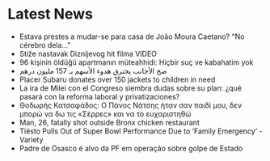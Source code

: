 # Latest News
-  Estava prestes a mudar-se para casa de João Moura Caetano? "No cérebro dela..."
-  Stiže nastavak Diznijevog hit filma VIDEO
-  96 kişinin öldüğü apartmanın müteahhidi: Hiçbir suç ve kabahatim yok
-  ضخ الأجانب يخترق هدوء الأسهم بـ 157 مليون درهم
-  Placer Subaru donates over 150 jackets to children in need
-  La ira de Milei con el Congreso siembra dudas sobre su plan: ¿qué pasará con la reforma laboral y privatizaciones?
-  Θοδωρής Κατσαφάδος: Ο Πάνος Νάτσης ήταν σαν παιδί μου, δεν μπορώ να δω τις «Σέρρες» και να το ευχαριστηθώ
-  Man, 26, fatally shot outside Bronx chicken restaurant
-  Tiësto Pulls Out of Super Bowl Performance Due to ‘Family Emergency’ - Variety
-  Padre de Osasco é alvo da PF em operação sobre golpe de Estado
